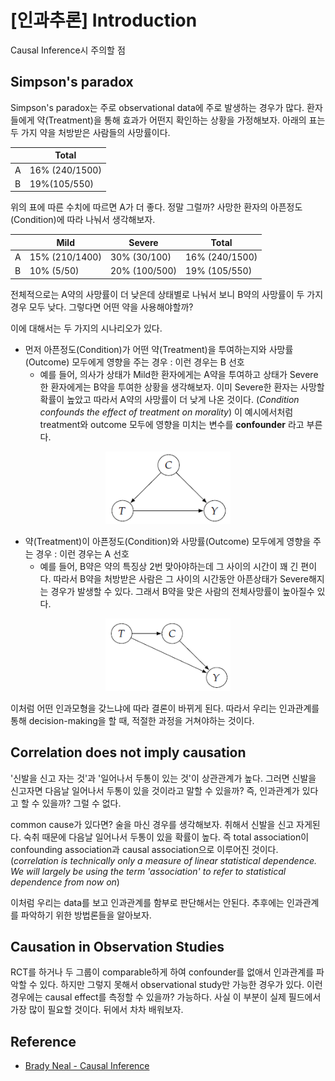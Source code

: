 # [인과추론] Introduction


Causal Inference시 주의할 점

<!--more-->

## Simpson's paradox
Simpson's paradox는 주로 observational data에 주로 발생하는 경우가 많다. 환자들에게 약(Treatment)을 통해 효과가 어떤지 확인하는 상황을 가정해보자. 아래의 표는 두 가지 약을 처방받은 사람들의 사망률이다.

||Total|
|------|---|
|A|16% (240/1500)|
|B|19%(105/550)|

위의 표에 따른 수치에 따르면 A가 더 좋다. 정말 그럴까? 사망한 환자의 아픈정도(Condition)에 따라 나눠서 생각해보자.

||Mild|Severe|Total|
|------|---|---|---|
|A|15% (210/1400)|30% (30/100)|16% (240/1500)|
|B|10% (5/50)|20% (100/500)|19% (105/550)|

전체적으로는 A약의 사망률이 더 낮은데 상태별로 나눠서 보니 B약의 사망률이 두 가지 경우 모두 낮다. 그렇다면 어떤 약을 사용해야할까?

이에 대해서는 두 가지의 시나리오가 있다.

- 먼저 아픈정도(Condition)가 어떤 약(Treatment)을 투여하는지와 사망률(Outcome) 모두에게 영향을 주는 경우 : 이런 경우는 B 선호
  - 예를 들어, 의사가 상태가 Mild한 환자에게는 A약을 투여하고 상태가 Severe한 환자에게는 B약을 투여한 상황을 생각해보자. 이미 Severe한 환자는 사망할 확률이 높았고 따라서 A약의 사망률이 더 낮게 나온 것이다. (*Condition confounds the effect of treatment on morality*) 이 예시에서처럼 treatment와 outcome 모두에 영향을 미치는 변수를 **confounder** 라고 부른다.

<center>
    <img src="https://github.com/minsoo9506/blog/blob/master/static/blog-imgs/Lec_01_01.PNG?raw=true"  width="200">
</center>


- 약(Treatment)이 아픈정도(Condition)와 사망률(Outcome) 모두에게 영향을 주는 경우 : 이런 경우는 A 선호
  - 예를 들어, B약은 약의 특징상 2번 맞아야하는데 그 사이의 시간이 꽤 긴 편이다. 따라서 B약을 처방받은 사람은 그 사이의 시간동안 아픈상태가 Severe해지는 경우가 발생할 수 있다. 그래서 B약을 맞은 사람의 전체사망률이 높아질수 있다.

<center>
    <img src="https://github.com/minsoo9506/blog/blob/master/static/blog-imgs/Lec_01_02.PNG?raw=true"  width="200">
</center>

이처럼 어떤 인과모형을 갖느냐에 따라 결론이 바뀌게 된다. 따라서 우리는 인과관계를 통해 decision-making을 할 때, 적절한 과정을 거쳐야하는 것이다.

## Correlation does not imply causation
'신발을 신고 자는 것'과 '일어나서 두통이 있는 것'이 상관관계가 높다. 그러면 신발을 신고자면 다음날 일어나서 두통이 있을 것이라고 말할 수 있을까? 즉, 인과관계가 있다고 할 수 있을까? 그럴 수 없다.

common cause가 있다면? 술을 마신 경우를 생각해보자. 취해서 신발을 신고 자게된다. 숙취 때문에 다음날 일어나서 두통이 있을 확률이 높다. 즉 total association이 confounding association과 causal association으로 이루어진 것이다. (*correlation is technically only a measure of linear statistical dependence. We will largely be using the term 'association' to refer to statistical dependence from now on*)

이처럼 우리는 data를 보고 인과관계를 함부로 판단해서는 안된다. 추후에는 인과관계를 파악하기 위한 방법론들을 알아보자.

## Causation in Observation Studies
RCT를 하거나 두 그룹이 comparable하게 하여 confounder를 없애서 인과관계를 파악할 수 있다. 하지만 그렇지 못해서 observational study만 가능한 경우가 있다. 이런 경우에는 causal effect를 측정할 수 있을까? 가능하다. 사실 이 부분이 실제 필드에서 가장 많이 필요할 것이다. 뒤에서 차차 배워보자.

## Reference
- [Brady Neal - Causal Inference](https://www.youtube.com/watch?v=DXBPtpBhGqo&list=PLoazKTcS0RzZ1SUgeOgc6SWt51gfT80N0&index=2)
